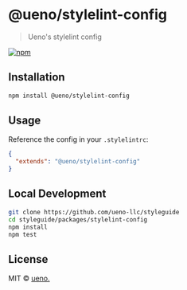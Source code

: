 # @ueno/stylelint-config

> Ueno's stylelint config

[![npm](https://img.shields.io/npm/v/@ueno/stylelint-config.svg?maxAge=2592000)](https://www.npmjs.com/package/@ueno/stylelint-config)

## Installation

```bash
npm install @ueno/stylelint-config
```

## Usage

Reference the config in your `.stylelintrc`:

```json
{
  "extends": "@ueno/stylelint-config"
}
```

## Local Development

```bash
git clone https://github.com/ueno-llc/styleguide
cd styleguide/packages/stylelint-config
npm install
npm test
```

## License

MIT &copy; [ueno.](http://ueno.co)
